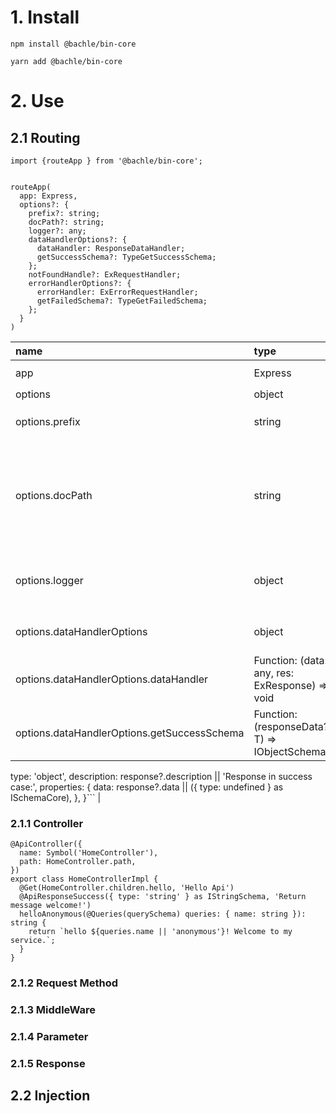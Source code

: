 # 1. Install

`npm install @bachle/bin-core`

`yarn add @bachle/bin-core`

# 2. Use

## 2.1 Routing

```
import {routeApp } from '@bachle/bin-core';


routeApp(
  app: Express,
  options?: {
    prefix?: string;
    docPath?: string;
    logger?: any;
    dataHandlerOptions?: {
      dataHandler: ResponseDataHandler;
      getSuccessSchema?: TypeGetSuccessSchema;
    };
    notFoundHandle?: ExRequestHandler;
    errorHandlerOptions?: {
      errorHandler: ExErrorRequestHandler;
      getFailedSchema?: TypeGetFailedSchema;
    };
  }
)
```

| name                                        | type                                             | value/sample                       | description                                                                                                                                               |
| :------------------------------------------ | :----------------------------------------------- | :--------------------------------- | :-------------------------------------------------------------------------------------------------------------------------------------------------------- |
| app                                         | Express                                          | required- `const app = express();` | router from **express**                                                                                                                                   |
| options                                     | object                                           | optional                           | setting for routing                                                                                                                                       |
| options.prefix                              | string                                           | default: ''- should be: 'api'      | prefix of API server `domain.com/[prefix/]{apiPath}` .                                                                                                    |
| options.docPath                             | string                                           | default:''                         | empty mean don't need document api. Sample: docPath: 'doc' => api document :`domain.com/doc/`, detail API: `domain.com/doc/#{method}_/[prefix/]{apiPath}` |
| options.logger                              | object                                           | default:undefined                  | at least exist error function with two params `logger.error(message, error) `                                                                             |
| options.dataHandlerOptions                  | object                                           |                                    | process with data when API success (data and document)                                                                                                    |
| options.dataHandlerOptions.dataHandler      | Function: (data: any, res: ExResponse) => void   |                                    | default: `(data: any, res: ExResponse) => { res.send({ data }); }`                                                                                        |
| options.dataHandlerOptions.getSuccessSchema | Function: (responseData?: T) => IObjectSchema<T> |                                    | default success schema: ```{                                                                                                                              |

type: 'object',
description: response?.description || 'Response in success case:',
properties: {
data: response?.data || ({ type: undefined } as ISchemaCore),
},
}``` |

### 2.1.1 Controller

```
@ApiController({
  name: Symbol('HomeController'),
  path: HomeController.path,
})
export class HomeControllerImpl {
  @Get(HomeController.children.hello, 'Hello Api')
  @ApiResponseSuccess({ type: 'string' } as IStringSchema, 'Return message welcome!')
  helloAnonymous(@Queries(querySchema) queries: { name: string }): string {
    return `hello ${queries.name || 'anonymous'}! Welcome to my service.`;
  }
}

```

### 2.1.2 Request Method

### 2.1.3 MiddleWare

### 2.1.4 Parameter

### 2.1.5 Response

## 2.2 Injection
